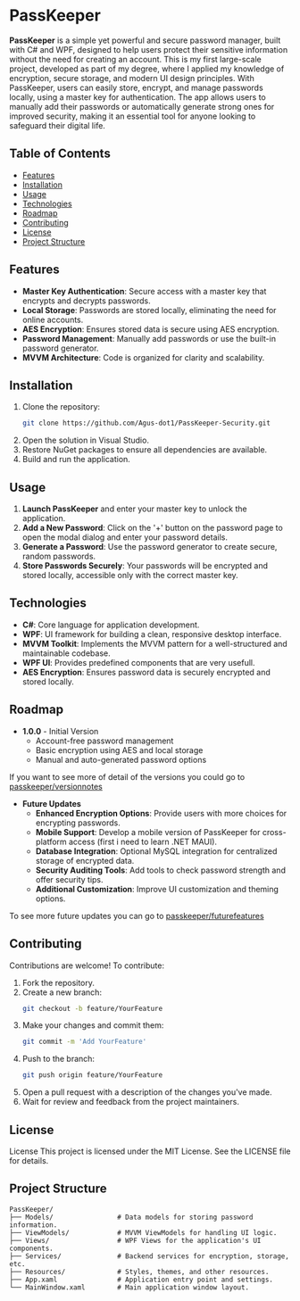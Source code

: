 # PassKeeper

**PassKeeper** is a simple yet powerful and secure password manager, built with C# and WPF, designed to help users protect their sensitive information without the need for creating an account. This is my first large-scale project, developed as part of my degree, where I applied my knowledge of encryption, secure storage, and modern UI design principles. With PassKeeper, users can easily store, encrypt, and manage passwords locally, using a master key for authentication. The app allows users to manually add their passwords or automatically generate strong ones for improved security, making it an essential tool for anyone looking to safeguard their digital life.

## Table of Contents

- [Features](#features)
- [Installation](#installation)
- [Usage](#usage)
- [Technologies](#technologies)
- [Roadmap](#roadmap)
- [Contributing](#contributing)
- [License](#license)
- [Project Structure](#project-structure)

## Features

- **Master Key Authentication**: Secure access with a master key that encrypts and decrypts passwords.
- **Local Storage**: Passwords are stored locally, eliminating the need for online accounts.
- **AES Encryption**: Ensures stored data is secure using AES encryption.
- **Password Management**: Manually add passwords or use the built-in password generator.
- **MVVM Architecture**: Code is organized for clarity and scalability.

## Installation

1. Clone the repository:
   ```bash
   git clone https://github.com/Agus-dot1/PassKeeper-Security.git
2. Open the solution in Visual Studio.
3. Restore NuGet packages to ensure all dependencies are available.
4. Build and run the application.

## Usage

1. **Launch PassKeeper** and enter your master key to unlock the application.
2. **Add a New Password**: Click on the '+' button on the password page to open the modal dialog and enter your password details.
3. **Generate a Password**: Use the password generator to create secure, random passwords.
5. **Store Passwords Securely**: Your passwords will be encrypted and stored locally, accessible only with the correct master key.

## Technologies

- **C#**: Core language for application development.
- **WPF**: UI framework for building a clean, responsive desktop interface.
- **MVVM Toolkit**: Implements the MVVM pattern for a well-structured and maintainable codebase.
- **WPF UI**: Provides predefined components that are very usefull.
- **AES Encryption**: Ensures password data is securely encrypted and stored locally.
## Roadmap

- **1.0.0** - Initial Version
  - Account-free password management
  - Basic encryption using AES and local storage
  - Manual and auto-generated password options
  
If you want to see more of detail of the versions you could go to [passkeeper/versionnotes](https://passkeeper-security.vercel.app/versionnotes)

- **Future Updates**
  - **Enhanced Encryption Options**: Provide users with more choices for encrypting passwords.
  - **Mobile Support**: Develop a mobile version of PassKeeper for cross-platform access (first i need to learn .NET MAUI).
  - **Database Integration**: Optional MySQL integration for centralized storage of encrypted data.
  - **Security Auditing Tools**: Add tools to check password strength and offer security tips.
  - **Additional Customization**: Improve UI customization and theming options.
 
To see more future updates you can go to [passkeeper/futurefeatures](https://passkeeper-security.vercel.app/futurefeatures)

 
## Contributing

Contributions are welcome! To contribute:

1. Fork the repository.
2. Create a new branch:
   ```bash
   git checkout -b feature/YourFeature
3. Make your changes and commit them:
   ```bash
   git commit -m 'Add YourFeature'
4. Push to the branch:
   ```bash
   git push origin feature/YourFeature
5. Open a pull request with a description of the changes you've made.
6. Wait for review and feedback from the project maintainers.

## License
License
This project is licensed under the MIT License. See the LICENSE file for details.
    
## Project Structure

```plaintext
PassKeeper/
├── Models/                # Data models for storing password information.
├── ViewModels/            # MVVM ViewModels for handling UI logic.
├── Views/                 # WPF Views for the application's UI components.
├── Services/              # Backend services for encryption, storage, etc.
├── Resources/             # Styles, themes, and other resources.
├── App.xaml               # Application entry point and settings.
└── MainWindow.xaml        # Main application window layout.

